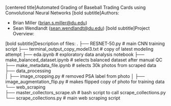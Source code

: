 [centered title]Automated Grading of Baseball Trading Cards using Convolutional Neural Networks
[bold subtitle]Authors: 
 - Brian Miller (brian.s.miller@du.edu)
- Sean Wendlandt (sean.wendlandt@du.edu)
[bold subtitle]Project Overview: 

[bold subtitle]Description of files: 
.
├── RESNET-50.py                         # main CNN training script
├── terminal_output_copy_model3.txt      # copy of latest modeling attempt
├── eda.ipynb                            # exploratory data analysis notebook
├── make_balanced_dataset.ipynb          # selects balanced dataset after manual QC
├── make_metadata_file.ipynb             # selects 30k photos from scraped data
├── data_processing                      
│   ├── image_cropping.py                # removed PSA label from photo
│   ├── image_augmentation_flip.py       # makes flipped copy of photo for training data
└── web_scraping                         
    ├── master_collectors_scrape.sh      # bash script to call scrape_collections.py
    └── scrape_collections.py            # main web scraping script

